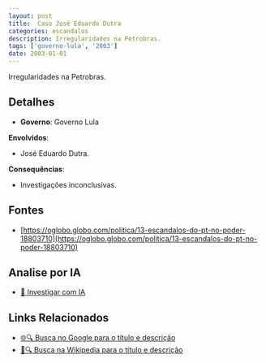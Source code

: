 ```yaml
---
layout: post
title:  Caso José Eduardo Dutra
categories: escandalos
description: Irregularidades na Petrobras.
tags: ['governo-lula', '2003']
date: 2003-01-01
---
```


Irregularidades na Petrobras.

## Detalhes
- **Governo**: Governo Lula

**Envolvidos**:
- José Eduardo Dutra.


**Consequências**:
- Investigações inconclusivas.


## Fontes
- [https://oglobo.globo.com/politica/13-escandalos-do-pt-no-poder-18803710](https://oglobo.globo.com/politica/13-escandalos-do-pt-no-poder-18803710)


## Analise por IA
- [🤖 Investigar com IA](https://www.perplexity.ai/search?q=Caso%20Jos%C3%A9%20Eduardo%20Dutra%20Irregularidades%20na%20Petrobras.%20Governo%20Lula)

## Links Relacionados
- [🌐🔍 Busca no Google para o título e descrição](https://www.google.com/search?q=Caso%20Jos%C3%A9%20Eduardo%20Dutra%20Irregularidades%20na%20Petrobras.%20Governo%20Lula)
- [📖🔍 Busca na Wikipedia para o título e descrição](https://pt.wikipedia.org/w/index.php?search=Caso%20Jos%C3%A9%20Eduardo%20Dutra%20Irregularidades%20na%20Petrobras.%20Governo%20Lula)

